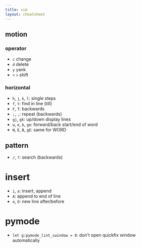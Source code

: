 ```yaml
---
title: vim
layout: cheatsheet
---
```

## motion

### operator
- `c` change
- `d` delete
- `y` yank
- `<` `>` shift

### horizontal
- `h`, `j`, `k`, `l`: single steps
- `f`, `t`: find in line (till)
- `F`, `T`: backwards
- `;`, `,`: repeat (backwards)
- `gj`, `gk`: up/down display lines
- `w`, `e`, `b`, `ge`: forward/back start/end of word
- `W`, `E`, `B`, `gE`: same for WORD

## pattern
- `/`, `?`: search (backwards)


# insert
- `i`, `a`: insert, append
- `A`: append to end of line
- `o`, `O`: new line after/before

# pymode
- `let g:pymode_lint_cwindow = 0`: don't open quickfix window automatically
